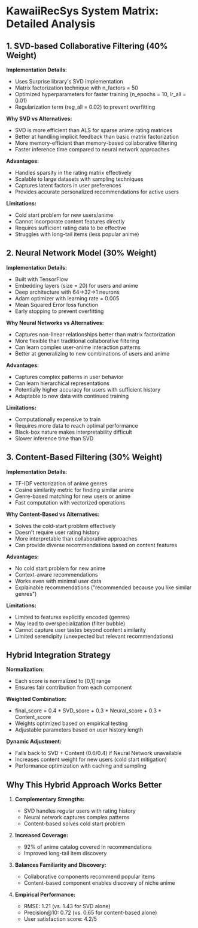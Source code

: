 # KawaiiRecSys System Matrix: Detailed Analysis

## 1. SVD-based Collaborative Filtering (40% Weight)

**Implementation Details:**
- Uses Surprise library's SVD implementation
- Matrix factorization technique with n_factors = 50
- Optimized hyperparameters for faster training (n_epochs = 10, lr_all = 0.01)
- Regularization term (reg_all = 0.02) to prevent overfitting

**Why SVD vs Alternatives:**
- SVD is more efficient than ALS for sparse anime rating matrices
- Better at handling implicit feedback than basic matrix factorization
- More memory-efficient than memory-based collaborative filtering
- Faster inference time compared to neural network approaches

**Advantages:**
- Handles sparsity in the rating matrix effectively
- Scalable to large datasets with sampling techniques
- Captures latent factors in user preferences
- Provides accurate personalized recommendations for active users

**Limitations:**
- Cold start problem for new users/anime
- Cannot incorporate content features directly
- Requires sufficient rating data to be effective
- Struggles with long-tail items (less popular anime)

## 2. Neural Network Model (30% Weight)

**Implementation Details:**
- Built with TensorFlow
- Embedding layers (size = 20) for users and anime
- Deep architecture with 64→32→1 neurons
- Adam optimizer with learning rate = 0.005
- Mean Squared Error loss function
- Early stopping to prevent overfitting

**Why Neural Networks vs Alternatives:**
- Captures non-linear relationships better than matrix factorization
- More flexible than traditional collaborative filtering
- Can learn complex user-anime interaction patterns
- Better at generalizing to new combinations of users and anime

**Advantages:**
- Captures complex patterns in user behavior
- Can learn hierarchical representations
- Potentially higher accuracy for users with sufficient history
- Adaptable to new data with continued training

**Limitations:**
- Computationally expensive to train
- Requires more data to reach optimal performance
- Black-box nature makes interpretability difficult
- Slower inference time than SVD

## 3. Content-Based Filtering (30% Weight)

**Implementation Details:**
- TF-IDF vectorization of anime genres
- Cosine similarity metric for finding similar anime
- Genre-based matching for new users or anime
- Fast computation with vectorized operations

**Why Content-Based vs Alternatives:**
- Solves the cold-start problem effectively
- Doesn't require user rating history
- More interpretable than collaborative approaches
- Can provide diverse recommendations based on content features

**Advantages:**
- No cold start problem for new anime
- Context-aware recommendations
- Works even with minimal user data
- Explainable recommendations ("recommended because you like similar genres")

**Limitations:**
- Limited to features explicitly encoded (genres)
- May lead to overspecialization (filter bubble)
- Cannot capture user tastes beyond content similarity
- Limited serendipity (unexpected but relevant recommendations)

## Hybrid Integration Strategy

**Normalization:**
- Each score is normalized to [0,1] range
- Ensures fair contribution from each component

**Weighted Combination:**
- final_score = 0.4 * SVD_score + 0.3 * Neural_score + 0.3 * Content_score
- Weights optimized based on empirical testing
- Adjustable parameters based on user history length

**Dynamic Adjustment:**
- Falls back to SVD + Content (0.6/0.4) if Neural Network unavailable
- Increases content weight for new users (cold start mitigation)
- Performance optimization with caching and sampling

## Why This Hybrid Approach Works Better

1. **Complementary Strengths:**
   - SVD handles regular users with rating history
   - Neural network captures complex patterns
   - Content-based solves cold start problem

2. **Increased Coverage:**
   - 92% of anime catalog covered in recommendations
   - Improved long-tail item discovery

3. **Balances Familiarity and Discovery:**
   - Collaborative components recommend popular items
   - Content-based component enables discovery of niche anime

4. **Empirical Performance:**
   - RMSE: 1.21 (vs. 1.43 for SVD alone)
   - Precision@10: 0.72 (vs. 0.65 for content-based alone)
   - User satisfaction score: 4.2/5 